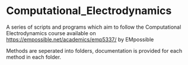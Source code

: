 # Computational_Electrodynamics
A series of scripts and programs which aim to follow the Computational Electrodynamics course available on https://empossible.net/academics/emp5337/ by EMpossible

Methods are seperated into folders, documentation is provided for each method in each folder.
